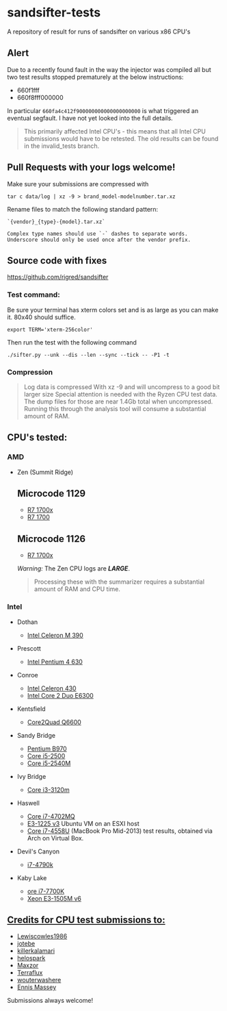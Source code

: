 # sandsifter-tests
A repository of result for runs of sandsifter on various x86 CPU's

## Alert
Due to a recently found fault in the way the injector was compiled all but two test results stopped prematurely at the below instructions:
 * 660f1fff
 * 660f8fff000000

In particular `660fa4c412f900000000000000000000` is what triggered an eventual segfault. I have not yet looked into the full details.

> This primarily affected Intel CPU's - this means that all Intel CPU submissions would have to be retested. The old results can be found in the invalid_tests branch.

## Pull Requests with your logs welcome!

Make sure your submissions are compressed with
```
tar c data/log | xz -9 > brand_model-modelnumber.tar.xz
```

Rename files to match the following standard pattern:

    `{vendor}_{type}-{model}.tar.xz`
    
    Complex type names should use `-` dashes to separate words.
    Underscore should only be used once after the vendor prefix.

## Source code with fixes

https://github.com/rigred/sandsifter


### Test command:

Be sure your terminal has xterm colors set and is as large as you can make it. 80x40 should suffice.
```
export TERM='xterm-256color'
```

Then run the test with the following command
```
./sifter.py --unk --dis --len --sync --tick -- -P1 -t
```

### Compression
> Log data is compressed With xz -9 and will uncompress to a good bit larger size
Special attention is needed with the Ryzen CPU test data. The dump files for those are near 1.4Gb total when uncompressed. 
Running this through the analysis tool will consume a substantial amount of RAM.

## CPU's tested:

### AMD

* Zen (Summit Ridge)
    ## Microcode 1129
    * [R7 1700x](amd/amd_ryzen-1700x-uc1129.tar.xz)
    * [R7 1700](amd/amd_ryzen-1700-uc1129.tar.xz)
    ## Microcode 1126
    * [R7 1700x](amd_ryzen-1700x-uc1126.tar.xz)

    *Warning:* The Zen CPU logs are ***LARGE***. 
    > Processing these with the summarizer requires a substantial amount of RAM and CPU time.

### Intel

* Dothan
    * [Intel Celeron M 390](intel/intel_celeron-M-390.tar.xz)

* Prescott
    * [Intel Pentium 4 630](intel/intel_pentium-4-630.tar.xz)
    
* Conroe
    * [Intel Celeron 430](intel/intel_celeron-430.tar.xz)
    * [Intel Core 2 Duo E6300](intel/intel_core-2-duo-e6300.tar.xz)
    
* Kentsfield
    * [Core2Quad Q6600](intel/intel_core-2-quad-Q6600.tar.xz)

* Sandy Bridge
    * [Pentium B970](intel/intel_pentium-B970.tar.xz)
    * [Core i5-2500](intel/intel_i5-2500.tar.xz)
    * [Core i5-2540M](intel/intel_i5-2540M.tar.xz)

* Ivy Bridge
    * [Core i3-3120m](intel/intel_i3-3120M.tar.xz)
    
* Haswell
    * [Core i7-4702MQ](intel/intel_i7-4702MQ.tar.xz)
    * [E3-1225 v3](intel/intel_xeon-E3-1225-v3.tar.xz) Ubuntu VM on an ESXI host
    * [Core i7-4558U](intel/intel_i7-4558U.tar.xz) (MacBook Pro Mid-2013) test results, obtained via Arch on Virtual Box.

* Devil's Canyon
    * [i7-4790k](intel/intel_i7-4790K.tar.xz)
    
* Kaby Lake
    * [ore i7-7700K](intel/intel_i7-7700K.tar.xz)
    * [Xeon E3-1505M v6](intel/intel_xeon-E3-1505M-v6.tar.xz)

    
## [Credits for CPU test submissions to:](CONTRIBUTORS.md)

* [Lewiscowles1986](https://github.com/Lewiscowles1986)
* [jotebe](https://github.com/jotebe)
* [killerkalamari](https://github.com/killerkalamari)
* [helospark](https://github.com/helospark)
* [Maxzor](https://github.com/Maxzor)
* [Terraflux](https://github.com/Terraflux)
* [wouterwashere](https://github.com/wouterwashere)
* [Ennis Massey](https://github.com/MicroTransactionsMatterToo)

Submissions always welcome!
